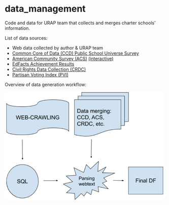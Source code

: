 # data_management
Code and data for URAP team that collects and merges charter schools’ information.

List of data sources:
- Web data collected by author & URAP team
- [Common Core of Data (CCD) Public School Universe Survey](https://nces.ed.gov/ccd/pubschuniv.asp)
- [American Community Survey (ACS)](https://www.census.gov/programs-surveys/acs) [(interactive)](https://factfinder.census.gov/)
- [EdFacts Achievement Results](https://www2.ed.gov/about/inits/ed/edfacts/data-files/index.html)
- [Civil Rights Data Collection (CRDC)](https://www2.ed.gov/about/offices/list/ocr/data.html)
- [Partisan Voting Index (PVI)](https://cookpolitical.com/pvi-0)

Overview of data generation workflow:

![data generation workflow](tools/workflow.png)

